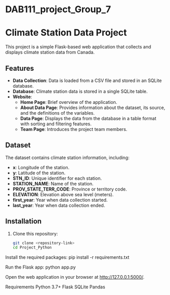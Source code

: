 # DAB111_project_Group_7
# Climate Station Data Project

This project is a simple Flask-based web application that collects and displays climate station data from Canada.

## Features

- **Data Collection**: Data is loaded from a CSV file and stored in an SQLite database.
- **Database**: Climate station data is stored in a single SQLite table.
- **Website**:
  - **Home Page**: Brief overview of the application.
  - **About Data Page**: Provides information about the dataset, its source, and the definitions of the variables.
  - **Data Page**: Displays the data from the database in a table format with sorting and filtering features.
  - **Team Page**: Introduces the project team members.

## Dataset

The dataset contains climate station information, including:
- **x**: Longitude of the station.
- **y**: Latitude of the station.
- **STN_ID**: Unique identifier for each station.
- **STATION_NAME**: Name of the station.
- **PROV_STATE_TERR_CODE**: Province or territory code.
- **ELEVATION**: Elevation above sea level (meters).
- **first_year**: Year when data collection started.
- **last_year**: Year when data collection ended.

## Installation

1. Clone this repository:
   ```bash
   git clone <repository-link>
   cd Project_Python


Install the required packages:
pip install -r requirements.txt

Run the Flask app:
python app.py


Open the web application in your browser at http://127.0.0.1:5000/.


Requirements
Python 3.7+
Flask
SQLite
Pandas


